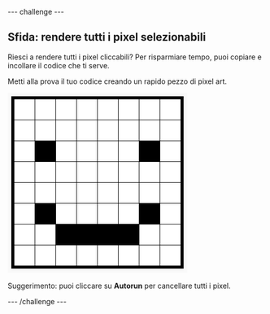 --- challenge ---

## Sfida: rendere tutti i pixel selezionabili

Riesci a rendere tutti i pixel cliccabili? Per risparmiare tempo, puoi copiare e incollare il codice che ti serve.

Metti alla prova il tuo codice creando un rapido pezzo di pixel art.

![screenshot](images/pixel-art-black-example.png)

Suggerimento: puoi cliccare su **Autorun** per cancellare tutti i pixel.

--- /challenge ---